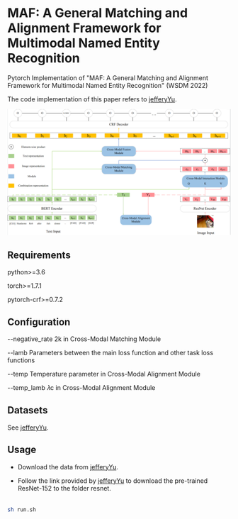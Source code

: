 # MAF: A General Matching and Alignment Framework for Multimodal Named Entity Recognition

Pytorch Implementation of "MAF: A General Matching and Alignment Framework for Multimodal Named Entity Recognition" (WSDM 2022)

The code implementation of this paper refers to [jefferyYu](https://github.com/jefferyYu/UMT).


<img src="./framework.png" />



## Requirements

python>=3.6

torch>=1.7.1

pytorch-crf>=0.7.2



## Configuration

--negative_rate 2k in Cross-Modal Matching Module

--lamb Parameters between the main loss function and other task loss functions

--temp Temperature parameter in Cross-Modal Alignment Module

--temp_lamb 𝜆c in Cross-Modal Alignment Module



## Datasets

See [jefferyYu](https://github.com/jefferyYu/UMT).



## Usage

- Download the data from [jefferyYu](https://github.com/jefferyYu/UMT).

- Follow the link provided by [jefferyYu](https://github.com/jefferyYu/UMT) to download the pre-trained ResNet-152 to the folder resnet.

```bash

sh run.sh

```
